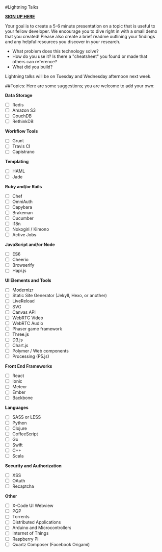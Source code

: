 #Lightning Talks

[**SIGN UP HERE**](https://docs.google.com/spreadsheets/d/1nJaxf5Nb6ThHU920svHsXVRDwbv9ZkPcMmef111jy5k/edit#gid=0)

Your goal is to create a 5-6 minute presentation on a topic that is useful to your fellow developer. We encourage you to dive right in with a small demo that you created! Please also create a brief readme outlining your findings and any helpful resources you discover in your research.

- What problem does this technology solve?
- How do you use it? Is there a "cheatsheet" you found or made that others can reference?
- What did you build?

Lightning talks will be on Tuesday and Wednesday afternoon next week.

##Topics:
Here are some suggestions; you are welcome to add your own:

**Data Storage**

- [ ] Redis
- [ ] Amazon S3
- [ ] CouchDB
- [ ] RethinkDB

**Workflow Tools**

- [ ] Grunt
- [ ] Travis CI
- [ ] Capistrano

**Templating**

- [ ] HAML
- [ ] Jade

**Ruby and/or Rails**

- [ ] Chef
- [ ] OmniAuth
- [ ] Capybara
- [ ] Brakeman
- [ ] Cucumber
- [ ] I18n
- [ ] Nokogiri / Kimono
- [ ] Active Jobs

**JavaScript and/or Node**

- [ ] ES6
- [ ] Cheerio
- [ ] Browserify
- [ ] Hapi.js

**UI Elements and Tools**

- [ ] Modernizr
- [ ] Static Site Generator (Jekyll, Hexo, or another)
- [ ] LiveReload
- [ ] SVG
- [ ] Canvas API
- [ ] WebRTC Video
- [ ] WebRTC Audio
- [ ] Phaser game framework
- [ ] Three.js
- [ ] D3.js
- [ ] Chart.js
- [ ] Polymer / Web components
- [ ] Processing (P5.js)

**Front End Frameworks**

- [ ] React
- [ ] Ionic
- [ ] Meteor
- [ ] Ember
- [ ] Backbone

**Languages**

- [ ] SASS or LESS
- [ ] Python
- [ ] Clojure
- [ ] CoffeeScript
- [ ] Go
- [ ] Swift
- [ ] C++
- [ ] Scala

**Security and Authorization**

- [ ] XSS
- [ ] OAuth
- [ ] Recaptcha

**Other**
- [ ] X-Code UI Webview
- [ ] PGP
- [ ] Torrents
- [ ] Distributed Applications
- [ ] Arduino and Microcontrollers
- [ ] Internet of Things
- [ ] Raspberry Pi
- [ ] Quartz Composer (Facebook Origami)
